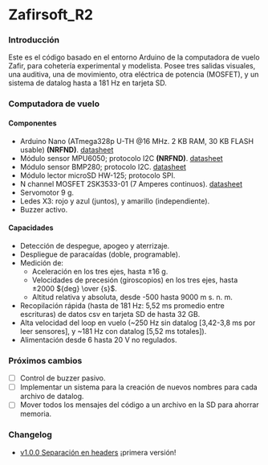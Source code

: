 # Zafirsoft_R2


### Introducción
Este es el código basado en el entorno Arduino de la computadora de vuelo Zafir, para cohetería experimental y modelista. Posee tres salidas visuales, una auditiva,
una de movimiento, otra eléctrica de potencia (MOSFET), y un sistema de datalog hasta a 181 Hz en tarjeta SD.

### Computadora de vuelo
#### Componentes
+ Arduino Nano (ATmega328p U-TH @16 MHz. 2 KB RAM, 30 KB FLASH usable) **(NRFND)**. [datasheet](https://ww1.microchip.com/downloads/en/DeviceDoc/Atmel-7810-Automotive-Microcontrollers-ATmega328P_Datasheet.pdf)
+ Módulo sensor MPU6050; protocolo I2C **(NRFND)**. [datasheet](https://invensense.tdk.com/wp-content/uploads/2015/02/MPU-6000-Datasheet1.pdf)
+ Módulo sensor BMP280; protocolo I2C. [datasheet](https://www.bosch-sensortec.com/media/boschsensortec/downloads/datasheets/bst-bmp280-ds001.pdf)
+ Módulo lector microSD HW-125; protocolo SPI.
+ N channel MOSFET 2SK3533-01 (7 Amperes continuos). [datasheet](https://pdf1.alldatasheet.com/datasheet-pdf/view/422439/FUJI/2SK3533-01.html)
+ Servomotor 9 g.
+ Ledes X3: rojo y azul (juntos), y amarillo (independiente).
+ Buzzer activo.

#### Capacidades
+ Detección de despegue, apogeo y aterrizaje.
+ Despliegue de paracaídas (doble, programable).
+ Medición de:
  + Aceleración en los tres ejes, hasta ±16 g.
  + Velocidades de precesión (giroscopios) en los tres ejes, hasta ±2000 ${deg} \over {s}$.
  + Altitud relativa y absoluta, desde -500 hasta 9000 m s. n. m.
+ Recopilación rápida (hasta de 181 Hz: 5,52 ms promedio entre escrituras) de datos csv en tarjeta SD de hasta 32 GB.
+ Alta velocidad del loop en vuelo (~250 Hz sin datalog [3,42-3,8 ms por leer sensores], y ~181 Hz con datalog [5,52 ms totales]).
+ Alimentación desde 6 hasta 20 V no regulados.

### Próximos cambios
+ [ ] Control de buzzer pasivo.
+ [ ] Implementar un sistema para la creación de nuevos nombres para cada archivo de datalog.
+ [ ] Mover todos los mensajes del código a un archivo en la SD para ahorrar memoria.

### Changelog
+ [v1.0.0 Separación en headers](https://github.com/Quintana-S-E/Zafirsoft_R2/releases/tag/v1.0.0) ¡primera versión!
